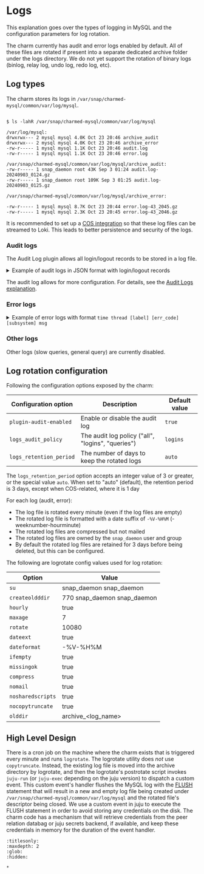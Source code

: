 # Logs

This explanation goes over the types of logging in MySQL and the configuration parameters for log
rotation.

The charm currently has audit and error logs enabled by default. All of these files are rotated if
present into a separate dedicated archive folder under the logs directory.
We do not yet support the rotation of binary logs (binlog, relay log, undo log, redo log, etc).

## Log types

The charm stores its logs in `/var/snap/charmed-mysql/common/var/log/mysql`.

```shell

$ ls -lahR /var/snap/charmed-mysql/common/var/log/mysql

/var/log/mysql:
drwxrwx--- 2 mysql mysql 4.0K Oct 23 20:46 archive_audit
drwxrwx--- 2 mysql mysql 4.0K Oct 23 20:46 archive_error
-rw-r----- 1 mysql mysql 1.1K Oct 23 20:46 audit.log
-rw-r----- 1 mysql mysql 1.1K Oct 23 20:46 error.log

/var/snap/charmed-mysql/common/var/log/mysql/archive_audit:
-rw-r----- 1 snap_daemon root 43K Sep 3 01:24 audit.log-20240903_0124.gz
-rw-r----- 1 snap_daemon root 109K Sep 3 01:25 audit.log-20240903_0125.gz

/var/snap/charmed-mysql/common/var/log/mysql/archive_error:

-rw-r----- 1 mysql mysql 8.7K Oct 23 20:44 error.log-43_2045.gz
-rw-r----- 1 mysql mysql 2.3K Oct 23 20:45 error.log-43_2046.gz
```

It is recommended to set up a [COS integration] so that these log files can be streamed to Loki.
This leads to better persistence and security of the logs.

### Audit logs

The Audit Log plugin allows all login/logout records to be stored in a log file.

<details>

<summary>Example of audit logs in JSON format with login/logout records</summary>

```json

{"audit_record":{"name":"Connect","record":"17_2024-09-03T01:52:14","timestamp":"2024-09-03T01:53:14Z","connection_id":"988","status":1156,"user":"","priv_user":"","os_login":"","proxy_user":"","host":"juju-da2225-8","ip":"10.207.85.214","db":""}}
{"audit_record":{"name":"Connect","record":"18_2024-09-03T01:52:14","timestamp":"2024-09-03T01:53:14Z","connection_id":"989","status":0,"user":"serverconfig","priv_user":"serverconfig","os_login":"","proxy_user":"","host":"juju-da2225-8","ip":"10.207.85.214","db":""}}
{"audit_record":{"name":"Quit","record":"1_2024-09-03T01:53:14","timestamp":"2024-09-03T01:53:14Z","connection_id":"989","status":0,"user":"serverconfig","priv_user":"serverconfig","os_login":"","proxy_user":"","host":"juju-da2225-8","ip":"10.207.85.214","db":""}}
{"audit_record":{"name":"Connect","record":"2_2024-09-03T01:53:14","timestamp":"2024-09-03T01:53:33Z","connection_id":"990","status":1156,"user":"","priv_user":"","os_login":"","proxy_user":"","host":"juju-da2225-8","ip":"10.207.85.214","db":""}}
{"audit_record":{"name":"Connect","record":"3_2024-09-03T01:53:14","timestamp":"2024-09-03T01:53:33Z","connection_id":"991","status":0,"user":"serverconfig","priv_user":"serverconfig","os_login":"","proxy_user":"","host":"juju-da2225-8","ip":"10.207.85.214","db":""}}
{"audit_record":{"name":"Quit","record":"4_2024-09-03T01:53:14","timestamp":"2024-09-03T01:53:33Z","connection_id":"991","status":0,"user":"serverconfig","priv_user":"serverconfig","os_login":"","proxy_user":"","host":"juju-da2225-8","ip":"10.207.85.214","db":""}}
{"audit_record":{"name":"Connect","record":"5_2024-09-03T01:53:14","timestamp":"2024-09-03T01:53:33Z","connection_id":"992","status":0,"user":"clusteradmin","priv_user":"clusteradmin","os_login":"","proxy_user":"","host":"localhost","ip":"","db":""}}
{"audit_record":{"name":"Quit","record":"6_2024-09-03T01:53:14","timestamp":"2024-09-03T01:53:33Z","connection_id":"992","status":0,"user":"clusteradmin","priv_user":"clusteradmin","os_login":"","proxy_user":"","host":"localhost","ip":"","db":""}}
{"audit_record":{"name":"Connect","record":"7_2024-09-03T01:53:14","timestamp":"2024-09-03T01:53:33Z","connection_id":"993","status":1156,"user":"","priv_user":"","os_login":"","proxy_user":"","host":"juju-da2225-8","ip":"10.207.85.214","db":""}}
{"audit_record":{"name":"Connect","record":"8_2024-09-03T01:53:14","timestamp":"2024-09-03T01:53:33Z","connection_id":"994","status":0,"user":"serverconfig","priv_user":"serverconfig","os_login":"","proxy_user":"","host":"juju-da2225-8","ip":"10.207.85.214","db":""}}
```

</details>

The audit log allows for more configuration. For details, see the [Audit Logs explanation].

### Error logs

<details>

<summary>Example of error logs with format <code>time thread [label] [err_code] [subsystem] msg</code></summary>

```shell
2023-10-24T23:28:07.048728Z mysqld_safe Number of processes running now: 0
2023-10-24T23:28:07.063027Z mysqld_safe mysqld restarted
2023-10-24T23:28:07.472084Z 0 [Warning] [MY-010101] [Server] Insecure configuration for --secure-file-priv: Location is accessible to all OS users. Consider choosing a different directory.
2023-10-24T23:28:07.472149Z 0 [System] [MY-010116] [Server] /snap/charmed-mysql/69/usr/sbin/mysqld (mysqld 8.0.34-0ubuntu0.22.04.1) starting as process 4134
2023-10-24T23:28:07.482044Z 1 [System] [MY-013576] [InnoDB] InnoDB initialization has started.
2023-10-24T23:28:11.219123Z 1 [System] [MY-013577] [InnoDB] InnoDB initialization has ended.
2023-10-24T23:28:11.486308Z 0 [Warning] [MY-010068] [Server] CA certificate ca.pem is self signed.
2023-10-24T23:28:11.487473Z 0 [System] [MY-013602] [Server] Channel mysql_main configured to support TLS. Encrypted connections are now supported for this channel.
2023-10-24T23:28:11.538807Z 0 [System] [MY-011323] [Server] X Plugin ready for connections. Bind-address: '0.0.0.0' port: 33060, socket: /var/snap/charmed-mysql/common/var/run/mysqld/mysqlx.sock
2023-10-24T23:28:11.538957Z 0 [System] [MY-010931] [Server] /snap/charmed-mysql/69/usr/sbin/mysqld: ready for connections. Version: '8.0.34-0ubuntu0.22.04.1' socket: '/var/snap/charmed-mysql/common/var/run/mysqld/mysqld.sock' port: 3306 (Ubuntu).
2023-10-24T23:28:17.983851Z 12 [Warning] [MY-010604] [Repl] Neither --relay-log nor --relay-log-index were used; so replication may break when this MySQL server acts as a replica and has his hostname changed!! Please use '--relay-log=juju-9860bb-0-relay-bin' to avoid this problem.
2023-10-24T23:28:17.999093Z 12 [System] [MY-010597] [Repl] 'CHANGE REPLICATION SOURCE TO FOR CHANNEL 'mysqlsh.test' executed'. Previous state source_host='', source_port= 3306, source_log_file='', source_log_pos= 4, source_bind=''. New state source_host='juju-9860bb-0.lxd', source_port= 3306, source_log_file='', source_log_pos= 4, source_bind=''.
2023-10-24T23:28:18.025941Z 15 [Warning] [MY-010897] [Repl] Storing MySQL user name or password information in the connection metadata repository is not secure and is therefore not recommended. Please consider using the USER and PASSWORD connection options for START REPLICA; see the 'START REPLICA Syntax' in the MySQL Manual for more information.
2023-10-24T23:28:18.046893Z 15 [ERROR] [MY-013117] [Repl] Replica I/O for channel 'mysqlsh.test': Fatal error: The replica I/O thread stops because source and replica have equal MySQL server ids; these ids must be different for replication to work (or the --replicate-same-server-id option must be used on replica but this does not always make sense; please check the manual before using it). Error_code: MY-013117
2023-10-24T23:28:18.415923Z 12 [ERROR] [MY-011685] [Repl] Plugin group_replication reported: 'The group_replication_group_name option is mandatory'
2023-10-24T23:28:18.415960Z 12 [ERROR] [MY-011660] [Repl] Plugin group_replication reported: 'Unable to start Group Replication on boot'
2023-10-24T23:28:18.442291Z 12 [System] [MY-010597] [Repl] 'CHANGE REPLICATION SOURCE TO FOR CHANNEL '__mysql_innodb_cluster_creating_cluster__' executed'. Previous state source_host='', source_port= 3306, source_log_file='', source_log_pos= 4, source_bind=''. New state source_host='', source_port= 3306, source_log_file='', source_log_pos= 4, source_bind=''.
2023-10-24T23:28:18.508247Z 12 [System] [MY-010597] [Repl] 'CHANGE REPLICATION SOURCE TO FOR CHANNEL 'group_replication_recovery' executed'. Previous state source_host='', source_port= 3306, source_log_file='', source_log_pos= 4, source_bind=''. New state source_host='', source_port= 3306, source_log_file='', source_log_pos= 4, source_bind=''.
2023-10-24T23:28:18.572495Z 12 [System] [MY-013587] [Repl] Plugin group_replication reported: 'Plugin 'group_replication' is starting.'
2023-10-24T23:28:18.622821Z 20 [System] [MY-010597] [Repl] 'CHANGE REPLICATION SOURCE TO FOR CHANNEL 'group_replication_applier' executed'. Previous state source_host='', source_port= 3306, source_log_file='', source_log_pos= 4, source_bind=''. New state source_host='<NULL>', source_port= 0, source_log_file='', source_log_pos= 4, source_bind=''.
2023-10-24T23:28:18.875230Z 0 [System] [MY-011565] [Repl] Plugin group_replication reported: 'Setting super_read_only=ON.'
2023-10-24T23:28:18.875322Z 0 [System] [MY-013471] [Repl] Plugin group_replication reported: 'Distributed recovery will transfer data using: Incremental recovery from a group donor'
2023-10-24T23:28:18.875561Z 0 [System] [MY-011565] [Repl] Plugin group_replication reported: 'Setting super_read_only=ON.'
2023-10-24T23:28:18.875596Z 0 [System] [MY-011503] [Repl] Plugin group_replication reported: 'Group membership changed to juju-9860bb-0.lxd:3306 on view 16981900988747955:1.'
2023-10-24T23:28:19.176137Z 0 [System] [MY-011490] [Repl] Plugin group_replication reported: 'This server was declared online within the replication group.'
2023-10-24T23:28:19.176342Z 0 [System] [MY-011507] [Repl] Plugin group_replication reported: 'A new primary with address juju-9860bb-0.lxd:3306 was elected. The new primary will execute all previous group transactions before allowing writes.'
2023-10-24T23:28:19.176967Z 31 [System] [MY-011565] [Repl] Plugin group_replication reported: 'Setting super_read_only=ON.'
2023-10-24T23:28:19.179244Z 28 [System] [MY-013731] [Repl] Plugin group_replication reported: 'The member action "mysql_disable_super_read_only_if_primary" for event "AFTER_PRIMARY_ELECTION" with priority "1" will be run.'
2023-10-24T23:28:19.179289Z 28 [System] [MY-011566] [Repl] Plugin group_replication reported: 'Setting super_read_only=OFF.'
2023-10-24T23:28:19.179408Z 28 [System] [MY-013731] [Repl] Plugin group_replication reported: 'The member action "mysql_start_failover_channels_if_primary" for event "AFTER_PRIMARY_ELECTION" with priority "10" will be run.'
2023-10-24T23:28:19.179600Z 31 [System] [MY-011510] [Repl] Plugin group_replication reported: 'This server is working as primary member.'
2023-10-24T23:28:19.875216Z 12 [System] [MY-014010] [Repl] Plugin group_replication reported: 'Plugin 'group_replication' has been started.'
```

</details>

### Other logs

Other logs (slow queries, general query) are currently disabled.

## Log rotation configuration

Following the configuration options exposed by the charm:

| Configuration option | Description | Default value |
| --- | --- | --- |
| `plugin-audit-enabled` | Enable or disable the audit log | `true` |
| `logs_audit_policy` | The audit log policy ("all", "logins", "queries") | `logins` |
| `logs_retention_period` | The number of days to keep the rotated logs | `auto` |

The `logs_retention_period` option accepts an integer value of 3 or greater, or the special value
`auto`. When set to "auto" (default), the retention period is 3 days, except when COS-related,
where it is 1 day

For each log (audit, error):

- The log file is rotated every minute (even if the log files are empty)
- The rotated log file is formatted with a date suffix of `-%V-%H%M` (-weeknumber-hourminute)
- The rotated log files are compressed but not mailed
- The rotated log files are owned by the `snap_daemon` user and group
- By default the rotated log files are retained for 3 days before being deleted, but this can be configured.

The following are logrotate config values used for log rotation:

| Option | Value |
| --- | --- |
| `su` | snap_daemon snap_daemon |
| `createoldddir` | 770 snap_daemon snap_daemon |
| `hourly` | true |
| `maxage` | 7 |
| `rotate` | 10080 |
| `dateext` | true |
| `dateformat` | -%V-%H%M |
| `ifempty` | true |
| `missingok` | true |
| `compress` | true |
| `nomail` | true |
| `nosharedscripts` | true |
| `nocopytruncate` | true |
| `olddir` | archive_<log_name> |

## High Level Design

There is a cron job on the machine where the charm exists that is triggered every minute and runs
`logrotate`. The logrotate utility does *not* use `copytruncate`. Instead, the existing log file is
moved into the archive directory by logrotate, and then the logrotate's postrotate script invokes
`juju-run` (or `juju-exec` depending on the juju version) to dispatch a custom event. This custom
event's handler flushes the MySQL log with the
[FLUSH](https://dev.mysql.com/doc/refman/8.0/en/flush.html) statement that will result in a new and
empty log file being created under `/var/snap/charmed-mysql/common/var/log/mysql` and the rotated
file's descriptor being closed.
We use a custom event in juju to execute the FLUSH statement in order to avoid storing any
credentials on the disk. The charm code has a mechanism that will retrieve credentials from the
peer relation databag or juju secrets backend, if available, and keep these credentials in memory
for the duration of the event handler.

<!-- LINKS -->

[COS integration]: /how-to/monitoring-cos/enable-monitoring
[Audit Logs explanation]: /explanation/logs/audit-logs


```{toctree}
:titlesonly:
:maxdepth: 2
:glob:
:hidden:

*
```
